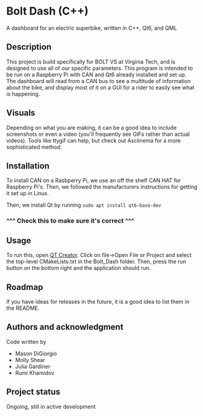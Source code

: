 # Bolt Dash (C++)

A dashboard for an electric superbike, written in C++, Qt6, and QML

## Description

This project is build specifically for BOLT VS at Virginia Tech, and is
designed to use all of our specific parameters. This program is intended to be run on a Raspberry Pi with CAN and Qt6 already installed and set up. The dashboard will read from a CAN bus to see a multitude of information about the bike, and display most of it on a GUI for a rider to easily see what is happening.

## Visuals

Depending on what you are making, it can be a good idea to include screenshots or even a video (you'll frequently see GIFs rather than actual videos). Tools like ttygif can help, but check out Asciinema for a more sophisticated method.

## Installation

To install CAN on a Rasbperry Pi, we use an off the shelf CAN HAT for Raspberry Pi's. Then, we followed the manufacturers instructions for getting it set up in Linux.

Then, we install Qt by running `sudo apt install qt6-base-dev`

### ^^^ Check this to make sure it's correct ^^^

## Usage

To run this, open [QT Creator](https://www.qt.io/download-qt-installer-oss?utm_referrer=https%3A%2F%2Fwww.qt.io%2F). Click on file->Open File or Project and select the top-level CMakeLists.txt in the Bolt_Dash folder. Then, press the run button on the bottom right and the application should run.

## Roadmap

If you have ideas for releases in the future, it is a good idea to list them in the README.

## Authors and acknowledgment

Code written by

-   Mason DiGiorgio
-   Molly Shear
-   Julia Gardiner
-   Rumi Khamidov

## Project status

Ongoing, still in active development
